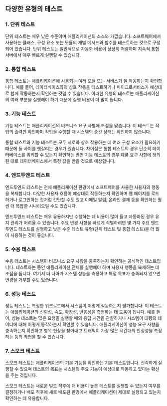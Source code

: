 ## 다양한 유형의 테스트

### 1. 단위 테스트

단위 테스트는 매우 낮은 수준이며 애플리케이션의 소스와 가깝습니다. 소프트웨어에서 사용하는 클래스, 구성 요소 또는 모듈의 개별 메서드와 함수를 테스트하는 것으로 구성되어 있습니다. 단위 테스트는 일반적으로 자동화 비용이 상당히 저렴하며 지속적 통합 서버에서 매우 빠르게 실행할 수 있습니다.

### 2. 통합 테스트

통합 테스트는 애플리케이션에 사용되는 여러 모듈 또는 서비스가 잘 작동하는지 확인합니다. 예를 들어, 데이터베이스와의 상호 작용을 테스트하거나 마이크로서비스가 예상대로 함께 작동하는지 확인하는 것일 수 있습니다. 이러한 유형의 테스트는 애플리케이션의 여러 부분을 실행해야 하기 때문에 실행 비용이 더 많이 듭니다.

### 3. 기능 테스트

기능 테스트는 애플리케이션의 비즈니스 요구 사항에 초점을 맞춥니다. 이 테스트는 작업의 출력만 확인하며 작업을 수행할 때 시스템의 중간 상태는 확인하지 않습니다.

통합 테스트와 기능 테스트는 모두 서로와 상호 작용하는 데 여러 구성 요소가 필요하기 때문에 둘 사이를 헷갈리는 경우가 있습니다. 차이점은 통합 테스트의 경우 단순히 데이터베이스를 쿼리할 수 있는지 확인하는 반면 기능 테스트의 경우 제품 요구 사항에 정의된 대로 데이터베이스에서 특정 값을 받을 것으로 예상합니다.

### 4. 엔드투엔드 테스트

엔드투엔드 테스트는 전체 애플리케이션 환경에서 소프트웨어를 사용한 사용자의 행동을 복제합니다. 다양한 사용자 흐름이 예상대로 작동하는지 확인하며 웹 페이지를 로드하거나 로그인하는 것처럼 간단할 수도 있고 이메일 알림, 온라인 결제 등을 확인하는 훨씬 더 복잡한 시나리오일 수도 있습니다.

엔드투엔드 테스트는 매우 유용하지만 수행하는 데 비용이 많이 들고 자동화된 경우 유지 관리가 어려울 수 있습니다. 주요 변경 사항을 빠르게 식별하려면 몇 가지 주요 엔드투엔드 테스트를 실행하고 낮은 수준 테스트 유형(단위 테스트 및 통합 테스트)을 더 많이 사용하는 것이 좋습니다.

### 5. 수용 테스트

수용 테스트는 시스템이 비즈니스 요구 사항을 충족하는지 확인하는 공식적인 테스트입니다. 테스트하는 동안 애플리케이션 전체를 실행해야 하며 사용자 행동을 복제하는 데 초점을 둡니다. 여기서 더 나아가 시스템 성능을 측정하고 특정 목표가 충족되지 않으면 변경을 거부할 수도 있습니다.

### 6. 성능 테스트

성능 테스트는 특정한 워크로드에서 시스템이 어떻게 작동하는지 평가합니다. 이 테스트는 애플리케이션의 신뢰성, 속도, 확장성, 반응성을 측정하는 데 도움이 됩니다. 예를 들어, 성능 테스트는 많은 요청을 실행할 때의 응답 시간을 관찰하거나 시스템이 대량의 데이터에 대해 어떻게 동작하는지 확인할 수 있습니다. 애플리케이션이 성능 요구 사항을 충족하는지 확인하고 병목 현상을 찾아내고 트래픽이 가장 많은 시간대의 안정성을 측정하는 등의 작업을 할 수 있습니다.

### 7. 스모크 테스트

스모크 테스트는 애플리케이션의 기본 기능을 확인하는 기본 테스트입니다. 신속하게 실행할 수 있으며 테스트의 목표는 시스템의 주요 기능이 예상대로 작동하고 있다는 확신을 주는 것입니다.

스모크 테스트는 새로운 빌드 직후에 더 비용이 높은 테스트를 실행할 수 있는지 여부를 결정하거나 배포 직후에 새로 배포된 환경에서 애플리케이션이 제대로 실행되고 있는지 확인하는 데 유용합니다.
